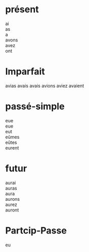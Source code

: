 # présent
ai      
as      
a       
avons   
avez    
ont     
# Imparfait
avias
avais
avais
avions
aviez
avaient
# passé-simple
eue           
eue           
eut           
eûmes         
eûtes         
eurent        
# futur
aurai         
auras         
aura          
aurons        
aurez         
auront  
# Partcip-Passe
eu
